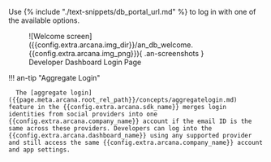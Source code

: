 Use {% include "./text-snippets/db_portal_url.md" %} to log in with one of the available options.

<figure markdown="span">
  ![Welcome screen]({{config.extra.arcana.img_dir}}/an_db_welcome.{{config.extra.arcana.img_png}}){ .an-screenshots }
  <figcaption>Developer Dashboard Login Page</figcaption>
</figure>

!!! an-tip "Aggregate Login"

      The [aggregate login]({{page.meta.arcana.root_rel_path}}/concepts/aggregatelogin.md) feature in the {{config.extra.arcana.sdk_name}} merges login identities from social providers into one {{config.extra.arcana.company_name}} account if the email ID is the same across these providers. Developers can log into the {{config.extra.arcana.dashboard_name}} using any supported provider and still access the same {{config.extra.arcana.company_name}} account and app settings. 